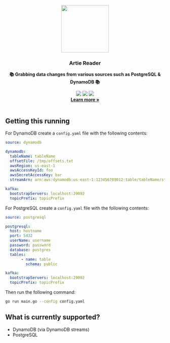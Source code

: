 <div align="center">
  <img height="150px" src="https://github.com/artie-labs/transfer/assets/4412200/238df0c7-6087-4ddc-b83b-24638212af6a"/>
  <h3>Artie Reader</h3>
  <p><b>📚 Grabbing data changes from various sources such as PostgreSQL & DynamoDB 📚</b></p>
  <a href="https://artie.so/slack"><img src="https://img.shields.io/badge/slack-@artie-blue.svg?logo=slack"/></a>
  <a href="https://github.com/artie-labs/reader/blob/master/LICENSE.txt"><img src="https://user-images.githubusercontent.com/4412200/201544613-a7197bc4-8b61-4fc5-bf09-68ee10133fd7.svg"/></a>
  <img src="https://github.com/artie-labs/reader/actions/workflows/gha-go-test.yaml/badge.svg"/>
  <br/>
  <b><a target="_blank" href="https://artie.so" >Learn more »</a></b>
</div>
<br/>

## Getting this running

For DynamoDB create a `config.yaml` file with the following contents:

```yaml
source: dynamodb

dynamodb:
  tableName: tableName
  offsetFile: /tmp/offsets.txt
  awsRegion: us-east-1
  awsAccessKeyId: foo
  awsSecretAccessKey: bar
  streamArn: arn:aws:dynamodb:us-east-1:123456789012:table/tableName/stream/2019-12-20T00:00:00.000

kafka:
  bootstrapServers: localhost:29092
  topicPrefix: topicPrefix
```

For PostgreSQL create a `config.yaml` file with the following contents:

```yaml
source: postgresql

postgresql:
  host: hostname
  port: 5432
  userName: username
  password: password
  database: postgres
  tables:    
       - name: table
         schema: public

kafka:
  bootstrapServers: localhost:29092
  topicPrefix: topicPrefix
```


Then run the following command:

```bash
go run main.go --config config.yaml
```

## What is currently supported?
* DynamoDB (via DynamoDB streams)
* PostgreSQL
